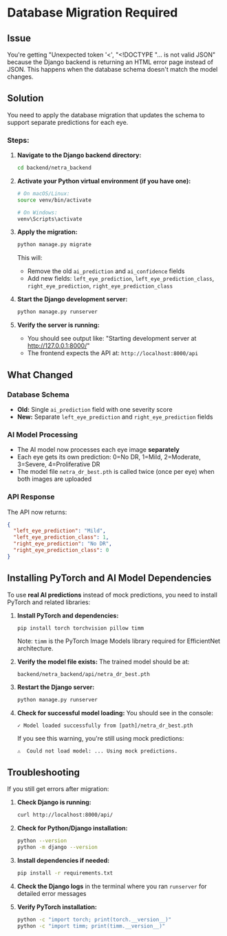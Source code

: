 # Database Migration Required

## Issue
You're getting "Unexpected token '<', "<!DOCTYPE "... is not valid JSON" because the Django backend is returning an HTML error page instead of JSON. This happens when the database schema doesn't match the model changes.

## Solution

You need to apply the database migration that updates the schema to support separate predictions for each eye.

### Steps:

1. **Navigate to the Django backend directory:**
   ```bash
   cd backend/netra_backend
   ```

2. **Activate your Python virtual environment (if you have one):**
   ```bash
   # On macOS/Linux:
   source venv/bin/activate

   # On Windows:
   venv\Scripts\activate
   ```

3. **Apply the migration:**
   ```bash
   python manage.py migrate
   ```

   This will:
   - Remove the old `ai_prediction` and `ai_confidence` fields
   - Add new fields: `left_eye_prediction`, `left_eye_prediction_class`, `right_eye_prediction`, `right_eye_prediction_class`

4. **Start the Django development server:**
   ```bash
   python manage.py runserver
   ```

5. **Verify the server is running:**
   - You should see output like: "Starting development server at http://127.0.0.1:8000/"
   - The frontend expects the API at: `http://localhost:8000/api`

## What Changed

### Database Schema
- **Old:** Single `ai_prediction` field with one severity score
- **New:** Separate `left_eye_prediction` and `right_eye_prediction` fields

### AI Model Processing
- The AI model now processes each eye image **separately**
- Each eye gets its own prediction: 0=No DR, 1=Mild, 2=Moderate, 3=Severe, 4=Proliferative DR
- The model file `netra_dr_best.pth` is called twice (once per eye) when both images are uploaded

### API Response
The API now returns:
```json
{
  "left_eye_prediction": "Mild",
  "left_eye_prediction_class": 1,
  "right_eye_prediction": "No DR",
  "right_eye_prediction_class": 0
}
```

## Installing PyTorch and AI Model Dependencies

To use **real AI predictions** instead of mock predictions, you need to install PyTorch and related libraries:

1. **Install PyTorch and dependencies:**
   ```bash
   pip install torch torchvision pillow timm
   ```

   Note: `timm` is the PyTorch Image Models library required for EfficientNet architecture.

2. **Verify the model file exists:**
   The trained model should be at:
   ```
   backend/netra_backend/api/netra_dr_best.pth
   ```

3. **Restart the Django server:**
   ```bash
   python manage.py runserver
   ```

4. **Check for successful model loading:**
   You should see in the console:
   ```
   ✓ Model loaded successfully from [path]/netra_dr_best.pth
   ```

   If you see this warning, you're still using mock predictions:
   ```
   ⚠️  Could not load model: ... Using mock predictions.
   ```

## Troubleshooting

If you still get errors after migration:

1. **Check Django is running:**
   ```bash
   curl http://localhost:8000/api/
   ```

2. **Check for Python/Django installation:**
   ```bash
   python --version
   python -m django --version
   ```

3. **Install dependencies if needed:**
   ```bash
   pip install -r requirements.txt
   ```

4. **Check the Django logs** in the terminal where you ran `runserver` for detailed error messages

5. **Verify PyTorch installation:**
   ```bash
   python -c "import torch; print(torch.__version__)"
   python -c "import timm; print(timm.__version__)"
   ```
